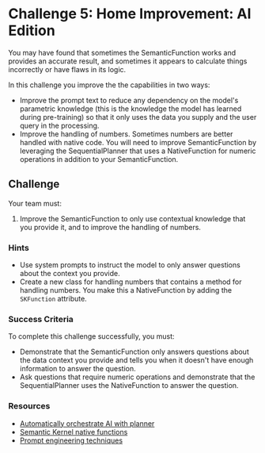 # Challenge 5: Home Improvement: AI Edition

You may have found that sometimes the SemanticFunction works and provides an accurate result, and sometimes it appears to calculate things incorrectly or have flaws in its logic.

In this challenge you improve the the capabilities in two ways:

- Improve the prompt text to reduce any dependency on the model's parametric knowledge (this is the knowledge the model has learned during pre-training) so that it only uses the data you supply and the user query in the processing.
- Improve the handling of numbers. Sometimes numbers are better handled with native code. You will need to improve SemanticFunction by leveraging the SequentialPlanner that uses a NativeFunction for numeric operations in addition to your SemanticFunction.

## Challenge

Your team must:

1. Improve the SemanticFunction to only use contextual knowledge that you provide it, and to improve the handling of numbers.

### Hints

- Use system prompts to instruct the model to only answer questions about the context you provide.
- Create a new class for handling numbers that contains a method for handling numbers. You make this a NativeFunction by adding the `SKFunction` attribute.

### Success Criteria

To complete this challenge successfully, you must:

- Demonstrate that the SemanticFunction only answers questions about the data context you provide and tells you when it doesn't have enough information to answer the question.
- Ask questions that require numeric operations and demonstrate that the SequentialPlanner uses the NativeFunction to answer the question.

### Resources

- [Automatically orchestrate AI with planner](https://learn.microsoft.com/semantic-kernel/ai-orchestration/planner?tabs%253DCsharp)
- [Semantic Kernel native functions](https://learn.microsoft.com/semantic-kernel/ai-orchestration/native-functions)
- [Prompt engineering techniques](https://learn.microsoft.com/azure/cognitive-services/openai/concepts/advanced-prompt-engineering?pivots%253Dprogramming-language-chat-completions)
